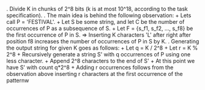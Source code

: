 . Divide K in chunks of 2^8 bits (k is at most 10^18, according to the task specification).
. The main idea is behind the following observation:
	+ Lets call P = 'FESTIVAL'.
	+ Let S be some string, and let C be the number of occurrences of P as a subsequence of S.
	+ Let F = {s_f1, s_f2, ..., s_f8} be the first occurrence of P in S.
	=> Inserting K characters 'L' after right after position f8 increases the number of occurrences of P in S by K.
. Generating the output string for given K goes as follows:
	+ Let q = K / 2^8
	+ Let r = K % 2^8
	+ Recursively generate a string S' with q occurrences of P using one less character.
	+ Append 2^8 characters to the end of S'
	+ At this point we have S' with count q*2^8
	+ Adding r occurrences follows from the observation above inserting r characters at the first
		occurrence of the patternw